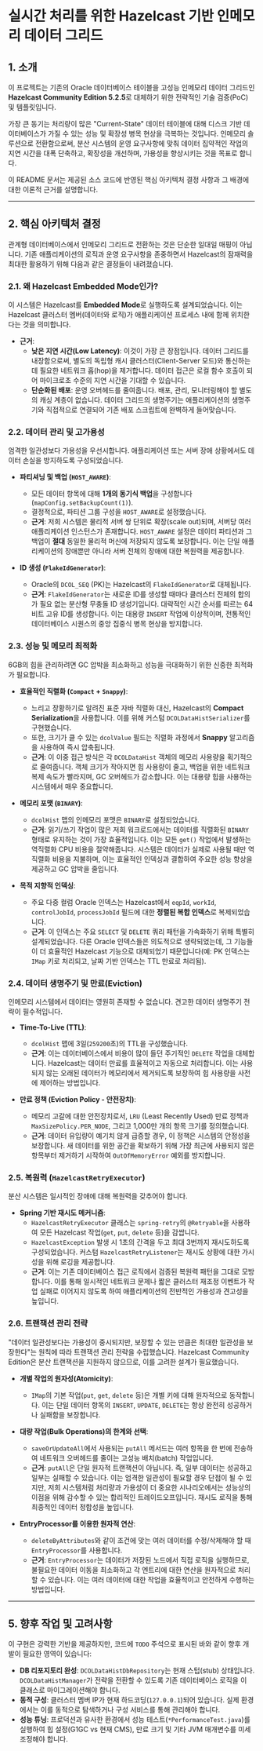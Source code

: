 # 실시간 처리를 위한 Hazelcast 기반 인메모리 데이터 그리드

## 1. 소개

이 프로젝트는 기존의 Oracle 데이터베이스 테이블을 고성능 인메모리 데이터 그리드인 **Hazelcast Community Edition 5.2.5**로 대체하기 위한 전략적인 기술 검증(PoC) 및 템플릿입니다.

가장 큰 동기는 처리량이 많은 "Current-State" 데이터 테이블에 대해 디스크 기반 데이터베이스가 가질 수 있는 성능 및 확장성 병목 현상을 극복하는 것입니다. 인메모리 솔루션으로 전환함으로써, 분산 시스템의 운영 요구사항에 맞춰 데이터 집약적인 작업의 지연 시간을 대폭 단축하고, 확장성을 개선하며, 가용성을 향상시키는 것을 목표로 합니다.

이 README 문서는 제공된 소스 코드에 반영된 핵심 아키텍처 결정 사항과 그 배경에 대한 이론적 근거를 설명합니다.

---

## 2. 핵심 아키텍처 결정

관계형 데이터베이스에서 인메모리 그리드로 전환하는 것은 단순한 일대일 매핑이 아닙니다. 기존 애플리케이션의 로직과 운영 요구사항을 존중하면서 Hazelcast의 잠재력을 최대한 활용하기 위해 다음과 같은 결정들이 내려졌습니다.

### 2.1. 왜 Hazelcast Embedded Mode인가?

이 시스템은 Hazelcast를 **Embedded Mode**로 실행하도록 설계되었습니다. 이는 Hazelcast 클러스터 멤버(데이터와 로직)가 애플리케이션 프로세스 내에 함께 위치한다는 것을 의미합니다.

* **근거**:
    * **낮은 지연 시간(Low Latency)**: 이것이 가장 큰 장점입니다. 데이터 그리드를 내장함으로써, 별도의 독립형 캐시 클러스터(Client-Server 모드)와 통신하는 데 필요한 네트워크 홉(hop)을 제거합니다. 데이터 접근은 로컬 함수 호출이 되어 마이크로초 수준의 지연 시간을 기대할 수 있습니다.
    * **단순화된 배포**: 운영 오버헤드를 줄여줍니다. 배포, 관리, 모니터링해야 할 별도의 캐싱 계층이 없습니다. 데이터 그리드의 생명주기는 애플리케이션의 생명주기와 직접적으로 연결되어 기존 배포 스크립트에 완벽하게 들어맞습니다.

### 2.2. 데이터 관리 및 고가용성

엄격한 일관성보다 가용성을 우선시합니다. 애플리케이션 또는 서버 장애 상황에서도 데이터 손실을 방지하도록 구성되었습니다.

* **파티셔닝 및 백업 (`HOST_AWARE`)**:
    * 모든 데이터 항목에 대해 **1개의 동기식 백업**을 구성합니다 (`mapConfig.setBackupCount(1)`).
    * 결정적으로, 파티션 그룹 구성을 `HOST_AWARE`로 설정했습니다.
    * **근거**: 저희 시스템은 물리적 서버 쌍 단위로 확장(scale out)되며, 서버당 여러 애플리케이션 인스턴스가 존재합니다. `HOST_AWARE` 설정은 데이터 파티션과 그 백업이 **절대** 동일한 물리적 머신에 저장되지 않도록 보장합니다. 이는 단일 애플리케이션의 장애뿐만 아니라 서버 전체의 장애에 대한 복원력을 제공합니다.

* **ID 생성 (`FlakeIdGenerator`)**:
    * Oracle의 `DCOL_SEQ` (PK)는 Hazelcast의 `FlakeIdGenerator`로 대체됩니다.
    * **근거**: `FlakeIdGenerator`는 새로운 ID를 생성할 때마다 클러스터 전체의 합의가 필요 없는 분산형 무충돌 ID 생성기입니다. 대략적인 시간 순서를 따르는 64비트 고유 ID를 생성합니다. 이는 대용량 `INSERT` 작업에 이상적이며, 전통적인 데이터베이스 시퀀스의 중앙 집중식 병목 현상을 방지합니다.

### 2.3. 성능 및 메모리 최적화

6GB의 힙을 관리하려면 GC 압박을 최소화하고 성능을 극대화하기 위한 신중한 최적화가 필요합니다.

* **효율적인 직렬화 (`Compact` + `Snappy`)**:
    * 느리고 장황하기로 알려진 표준 자바 직렬화 대신, Hazelcast의 **Compact Serialization**을 사용합니다. 이를 위해 커스텀 `DCOLDataHistSerializer`를 구현했습니다.
    * 또한, 크기가 클 수 있는 `dcolValue` 필드는 직렬화 과정에서 **Snappy** 알고리즘을 사용하여 즉시 압축됩니다.
    * **근거**: 이 이중 접근 방식은 각 `DCOLDataHist` 객체의 메모리 사용량을 획기적으로 줄여줍니다. 객체 크기가 작아지면 힙 사용량이 줄고, 백업을 위한 네트워크 복제 속도가 빨라지며, GC 오버헤드가 감소합니다. 이는 대용량 힙을 사용하는 시스템에서 매우 중요합니다.

* **메모리 포맷 (`BINARY`)**:
    * `dcolHist` 맵의 인메모리 포맷은 `BINARY`로 설정되었습니다.
    * **근거**: 읽기/쓰기 작업이 많은 저희 워크로드에서는 데이터를 직렬화된 `BINARY` 형태로 유지하는 것이 가장 효율적입니다. 이는 모든 `get()` 작업에서 발생하는 역직렬화 CPU 비용을 절약해줍니다. 시스템은 데이터가 실제로 사용될 때만 역직렬화 비용을 지불하며, 이는 효율적인 인덱싱과 결합하여 주요한 성능 향상을 제공하고 GC 압박을 줄입니다.

* **목적 지향적 인덱싱**:
    * 주요 다중 컬럼 Oracle 인덱스는 Hazelcast에서 `eqpId`, `workId`, `controlJobId`, `processJobId` 필드에 대한 **정렬된 복합 인덱스**로 복제되었습니다.
    * **근거**: 이 인덱스는 주요 `SELECT` 및 `DELETE` 쿼리 패턴을 가속화하기 위해 특별히 설계되었습니다. 다른 Oracle 인덱스들은 의도적으로 생략되었는데, 그 기능들이 더 효율적인 Hazelcast 기능으로 대체되었기 때문입니다(예: PK 인덱스는 `IMap` 키로 처리되고, 날짜 기반 인덱스는 TTL 만료로 처리됨).

### 2.4. 데이터 생명주기 및 만료(Eviction)

인메모리 시스템에서 데이터는 영원히 존재할 수 없습니다. 견고한 데이터 생명주기 전략이 필수적입니다.

* **Time-To-Live (TTL)**:
    * `dcolHist` 맵에 3일(`259200`초)의 TTL을 구성했습니다.
    * **근거**: 이는 데이터베이스에서 비용이 많이 들던 주기적인 `DELETE` 작업을 대체합니다. Hazelcast는 데이터 만료를 효율적이고 자동으로 처리합니다. 이는 사용되지 않는 오래된 데이터가 메모리에서 제거되도록 보장하여 힙 사용량을 사전에 제어하는 방법입니다.

* **만료 정책 (Eviction Policy - 안전장치)**:
    * 메모리 고갈에 대한 안전장치로서, `LRU` (Least Recently Used) 만료 정책과 `MaxSizePolicy.PER_NODE`, 그리고 1,000만 개의 항목 크기를 정의했습니다.
    * **근거**: 데이터 유입량이 예기치 않게 급증할 경우, 이 정책은 시스템의 안정성을 보장합니다. 새 데이터를 위한 공간을 확보하기 위해 가장 최근에 사용되지 않은 항목부터 제거하기 시작하여 `OutOfMemoryError` 예외를 방지합니다.

### 2.5. 복원력 (`HazelcastRetryExecutor`)

분산 시스템은 일시적인 장애에 대해 복원력을 갖추어야 합니다.

* **Spring 기반 재시도 메커니즘**:
    * `HazelcastRetryExecutor` 클래스는 `spring-retry`의 `@Retryable`을 사용하여 모든 Hazelcast 작업(`get`, `put`, `delete` 등)을 감쌉니다.
    * `HazelcastException` 발생 시 1초의 간격을 두고 최대 3번까지 재시도하도록 구성되었습니다. 커스텀 `HazelcastRetryListener`는 재시도 상황에 대한 가시성을 위해 로깅을 제공합니다.
    * **근거**: 이는 기존 데이터베이스 접근 로직에서 검증된 복원력 패턴을 그대로 모방합니다. 이를 통해 일시적인 네트워크 문제나 짧은 클러스터 재조정 이벤트가 작업 실패로 이어지지 않도록 하여 애플리케이션의 전반적인 가용성과 견고성을 높입니다.

### 2.6. 트랜잭션 관리 전략

"데이터 일관성보다는 가용성이 중시되지만, 보장할 수 있는 만큼은 최대한 일관성을 보장한다"는 원칙에 따라 트랜잭션 관리 전략을 수립했습니다. Hazelcast Community Edition은 분산 트랜잭션을 지원하지 않으므로, 이를 고려한 설계가 필요했습니다.

* **개별 작업의 원자성(Atomicity)**:
    * `IMap`의 기본 작업(`put`, `get`, `delete` 등)은 개별 키에 대해 원자적으로 동작합니다. 이는 단일 데이터 항목의 `INSERT`, `UPDATE`, `DELETE`는 항상 완전히 성공하거나 실패함을 보장합니다.

* **대량 작업(Bulk Operations)의 한계와 선택**:
    * `saveOrUpdateAll`에서 사용되는 `putAll` 메서드는 여러 항목을 한 번에 전송하여 네트워크 오버헤드를 줄이는 고성능 배치(batch) 작업입니다.
    * **근거**: `putAll`은 단일 원자적 트랜잭션이 아닙니다. 즉, 일부 데이터는 성공하고 일부는 실패할 수 있습니다. 이는 엄격한 일관성이 필요할 경우 단점이 될 수 있지만, 저희 시스템처럼 처리량과 가용성이 더 중요한 시나리오에서는 성능상의 이점을 위해 감수할 수 있는 합리적인 트레이드오프입니다. 재시도 로직을 통해 최종적인 데이터 정합성을 높입니다.

* **EntryProcessor를 이용한 원자적 연산**:
    * `deleteByAttributes`와 같이 조건에 맞는 여러 데이터를 수정/삭제해야 할 때 `EntryProcessor`를 사용합니다.
    * **근거**: `EntryProcessor`는 데이터가 저장된 노드에서 직접 로직을 실행하므로, 불필요한 데이터 이동을 최소화하고 각 엔트리에 대한 연산을 원자적으로 처리할 수 있습니다. 이는 여러 데이터에 대한 작업을 효율적이고 안전하게 수행하는 방법입니다.

---
## 5. 향후 작업 및 고려사항

이 구현은 강력한 기반을 제공하지만, 코드에 `TODO` 주석으로 표시된 바와 같이 향후 개발이 필요한 영역이 있습니다:

* **DB 리포지토리 완성**: `DCOLDataHistDbRepository`는 현재 스텁(stub) 상태입니다. `DCOLDataHistManager`가 전략을 전환할 수 있도록 기존 데이터베이스 로직을 이 클래스로 마이그레이션해야 합니다.
* **동적 구성**: 클러스터 멤버 IP가 현재 하드코딩(`127.0.0.1`)되어 있습니다. 실제 환경에서는 이를 동적으로 탐색하거나 구성 서비스를 통해 관리해야 합니다.
* **성능 튜닝**: 프로덕션과 유사한 환경에서 성능 테스트(`*PerformanceTest.java`)를 실행하여 힙 설정(G1GC vs 현재 CMS), 만료 크기 및 기타 JVM 매개변수를 미세 조정해야 합니다.
